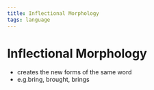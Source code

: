 ```yaml
---
title: Inflectional Morphology
tags: language
---
```


# Inflectional Morphology
- creates the new forms of the same word
- e.g.bring, brought, brings














































